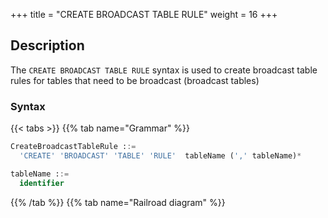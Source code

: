 +++
title = "CREATE BROADCAST TABLE RULE"
weight = 16
+++

## Description

The `CREATE BROADCAST TABLE RULE` syntax is used to create broadcast table rules for tables that need to be
broadcast (broadcast tables)

### Syntax

{{< tabs >}}
{{% tab name="Grammar" %}}
```sql
CreateBroadcastTableRule ::=
  'CREATE' 'BROADCAST' 'TABLE' 'RULE'  tableName (',' tableName)* 

tableName ::=
  identifier
```
{{% /tab %}}
{{% tab name="Railroad diagram" %}}
<iframe frameborder="0" name="diagram" id="diagram" width="100%" height="100%"></iframe>
{{% /tab %}}
{{< /tabs >}}

### Supplement

- `tableName` can use an existing table or a table that will be created;
- Only one broadcast rule can exist, but can contain multiple broadcast tables, so can not
  execute `CREATE BROADCAST TABLE RULE` more than one time. 

### Example

#### Create broadcast table rule

```sql
-- Add t_province, t_city to broadcast table rules
CREATE BROADCAST TABLE RULE t_province, t_city;
```

### Reserved word

`CREATE`, `BROADCAST`, `TABLE`, `RULE`

### Related links

- [Reserved word](/en/reference/distsql/syntax/reserved-word/)

